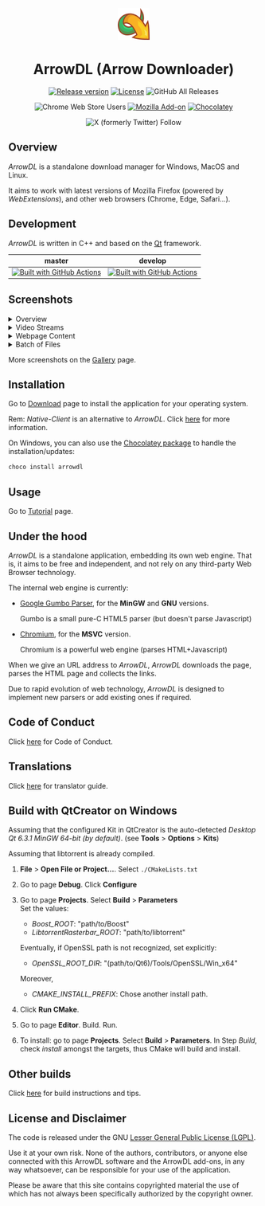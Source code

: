 <div align="center">
     
[![ArrowDL](./src/resources/logo/icon64.png)](#readme)

# ArrowDL (Arrow Downloader)

[![Release version](https://img.shields.io/github/v/release/setvisible/arrowdl?style=for-the-badge)](../../releases/latest)
[![License](https://img.shields.io/github/license/setvisible/arrowdl.svg?style=for-the-badge)](LICENSE) 
![GitHub All Releases](https://img.shields.io/github/downloads/setvisible/ArrowDL/total?style=for-the-badge)

![Chrome Web Store Users](https://img.shields.io/chrome-web-store/users/modofbhnhlagjmejdbalnijgncppjeio?style=for-the-badge&label=users&logo=google&logoColor=white)
[![Mozilla Add-on](https://img.shields.io/amo/users/arrow-dl?style=for-the-badge&label=users&logo=mozilla&logoColor=white)](https://addons.mozilla.org/firefox/addon/arrow-dl/ "Mozilla Firefox Add-on")
[![Chocolatey](https://img.shields.io/chocolatey/dt/arrowdl?style=for-the-badge&label=chocolatey%20package)](https://community.chocolatey.org/packages/arrowdl)

![X (formerly Twitter) Follow](https://img.shields.io/twitter/follow/ArrowDLApp?style=for-the-badge&logo=x&label=Follow&logoColor=white)

</div>

## Overview

*ArrowDL* is a standalone download manager for Windows, MacOS and Linux. 

It aims to work with latest versions of Mozilla Firefox (powered by *WebExtensions*), and other web browsers (Chrome, Edge, Safari...). 


## Development

*ArrowDL* is written in C++ and based on the [Qt](https://www.qt.io/ "https://www.qt.io/") framework.

| master | develop |
|---------|-----------|
| [![Built with GitHub Actions](https://github.com/setvisible/ArrowDL/actions/workflows/deployment.yml/badge.svg?style=for-the-badge&branch=master)](https://github.com/setvisible/ArrowDL/actions "Go to GitHub Actions") | [![Built with GitHub Actions](https://github.com/setvisible/arrowdl/actions/workflows/deployment.yml/badge.svg?style=for-the-badge&branch=develop)](https://github.com/setvisible/ArrowDL/actions "Go to GitHub Actions") |


## Screenshots

<details>
<summary>Overview</summary>

![ArrowDL](./screenshots/screenshot.png)

</details>
<details>
<summary>Video Streams</summary>

![Video Download](./screenshots/anim_youtube.gif)

</details>
<details>
<summary>Webpage Content</summary>

![WebPage](./screenshots/anim_01.gif)

</details>
<details>
<summary>Batch of Files</summary>

![Batch](./screenshots/anim_02.gif)

</details>

More screenshots on the [Gallery](https://www.arrow-dl.com/ArrowDL/category/screenshots.html "Go to Screenshots page") page.


## Installation

Go to [Download](https://www.arrow-dl.com/ArrowDL/category/download.html) page to install the application for your operating system.

Rem: *Native-Client* is an alternative to *ArrowDL*. Click [here](NativeClient.md "NativeClient.md") for more information.

On Windows, you can also use the [Chocolatey package](https://community.chocolatey.org/packages/arrowdl) to handle the installation/updates:
```powershell
choco install arrowdl
```

## Usage

Go to [Tutorial](https://www.arrow-dl.com/ArrowDL/category/tutorial.html) page.

## Under the hood

*ArrowDL* is a standalone application, embedding its own web engine. That is, it aims to be free and independent, and not rely on any third-party Web Browser technology.

The internal web engine is currently:

* [Google Gumbo Parser](https://github.com/google/gumbo-parser "https://github.com/google/gumbo-parser"), for the **MinGW** and **GNU** versions. 

     Gumbo is a small pure-C HTML5 parser (but doesn't parse Javascript)

* [Chromium](https://fr.wikipedia.org/wiki/Chromium "https://fr.wikipedia.org/wiki/Chromium"), for the **MSVC** version.

     Chromium is a powerful web engine (parses HTML+Javascript)

When we give an URL address to *ArrowDL*, *ArrowDL* downloads the page, parses the HTML page and collects the links.

Due to rapid evolution of web technology, *ArrowDL* is designed to implement new parsers or add existing ones if required.


## Code of Conduct

Click [here](CODE_OF_CONDUCT.md "CODE_OF_CONDUCT.md") for Code of Conduct.


## Translations

Click [here](TRANSLATORS.md "TRANSLATORS.md") for translator guide.


## Build with QtCreator on Windows

Assuming that the configured Kit in QtCreator is the auto-detected *Desktop Qt 6.3.1 MinGW 64-bit (by default)*. (see **Tools** > **Options** > **Kits**)

Assuming that libtorrent is already compiled.

1. **File** > **Open File or Project...**. 
   Select `./CMakeLists.txt`

1. Go to page **Debug**. Click **Configure**

1. Go to page **Projects**.
   Select **Build** > **Parameters**    
   Set the values:
    - *Boost_ROOT*: "path/to/Boost"
    - *LibtorrentRasterbar_ROOT*: "path/to/libtorrent"

    Eventually, if OpenSSL path is not recognized, set explicitly:
    - *OpenSSL_ROOT_DIR*: "(path/to/Qt6)/Tools/OpenSSL/Win_x64"

    Moreover,
    - *CMAKE_INSTALL_PREFIX*: Chose another install path.

1. Click **Run CMake**.

1. Go to page **Editor**. Build. Run.

1. To install: go to page **Projects**.
    Select **Build** > **Parameters**.
    In Step *Build*, check *install* amongst the targets, thus CMake will build and install.


## Other builds

Click [here](CONTRIBUTING.md "CONTRIBUTING.md") for build instructions and tips.


## License and Disclaimer

The code is released under the GNU [Lesser General Public License (LGPL)](LICENSE "LICENSE").

Use it at your own risk. None of the authors, contributors, or anyone else connected with this ArrowDL software and the ArrowDL add-ons, in any way whatsoever, can be responsible for your use of the application. 

Please be aware that this site contains copyrighted material the use of which has not always been specifically authorized by the copyright owner.
